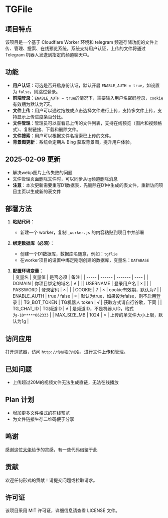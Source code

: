 # TGFile

## 项目特点
该项目是一个基于 Cloudflare Worker 环境和 telegram 频道存储功能的文件上传、管理、搜索、在线预览系统。系统支持用户认证，上传的文件将通过 Telegram 机器人发送到指定的频道聊天中。

## 功能
- **用户认证**：可选是否开启身份认证，默认开启 `ENABLE_AUTH = true`，如设置为 `false`，则跳过登录。
- **前端登录**：`ENABLE_AUTH = true`的情况下，需要输入用户名密码登录，`cookie`有效期为默认为7天。
- **文件上传**：用户可以通过拖拽或点击选择文件进行上传，支持多文件上传，支持显示上传进度条百分比。
- **文件管理**：管理员可以查看已上传的文件列表，支持在线预览（图片和视频格式）、复制链接、下载和删除文件。
- **文件搜索**：用户可以根据文件名搜索已上传的文件。
- **背景图更新**：系统会定期从 Bing 获取背景图，提升用户体验。

## 2025-02-09 更新
- 解决webp图片上传失败的问题
- 文件管理页面删除文件时，可以同步从tg频道删除消息
- **注意**：本次更新需要重写D1数据表，先删除在D1中生成的表文件，重新访问项目主页以生成新的表文件

## 部署方法

1. **粘贴代码**：
   - 新建一个 worker，复制 `_worker.js` 的内容粘贴到项目中并部署

2. **绑定数据库（必须）**：
   - 创建一个D1数据库，数据库名随意，例如：`tgflie`
   - 在worker项目的设置中绑定刚刚创建的数据库，变量名：`DATABASE`

3. **配置环境变量**：  
   | 变量名 | 变量值 | 是否必须 | 备注 |
   | ----- | ------ | ------- | ---- |
   | DOMAIN | 你项目绑定的域名 | √ |    |
   | USERNAME | 登录用户名 | × |    |
   | PASSWORD | 登录密码 | × |    |
   | COOKIE | 7 | × | cookie有效期，默认为7 |
   | ENABLE_AUTH | true / false | × | 默认为true，如果设为false，则不启用登录 |
   | TG_BOT_TOKEN | TG机器人 token | √ | 获取方式请自行谷歌，下同 |
   | TG_CHAT_ID | TG频道ID | √ | 是频道ID，不是机器人ID，格式为`-10*****062333` |
   | MAX_SIZE_MB | 1024 | × | 上传的单文件大小上限，默认为1g |

## 访问应用
   打开浏览器，访问 `http://你绑定的域名`，进行文件上传和管理。

## 已知问题
- 上传超过20M的视频文件无法生成直链，无法在线播放

## Plan 计划
- 增加更多文件格式的在线预览
- 为文件链接生存二维码便于分享

## 鸣谢
感谢这位[大佬](https://github.com/0-RTT/telegraph)给予的灵感，有一些代码借鉴于此

## 贡献
欢迎任何形式的贡献！请提交问题或拉取请求。

## 许可证
该项目采用 MIT 许可证，详细信息请查看 LICENSE 文件。
